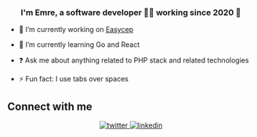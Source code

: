 ### <div align="center">I'm Emre, a software developer 👨‍💻 working since 2020 🚀</div>  
  

- 🔭 I’m currently working on [Easycep](https://easycep.com)
  

- 🌱 I’m currently learning Go and React
  

- ❓ Ask me about anything related to PHP stack and related technologies
  

- ⚡ Fun fact: I use tabs over spaces


## Connect with me  
<div align="center">
<a href="https://twitter.com/emrebdev" target="_blank">
<img src=https://img.shields.io/badge/twitter-%2300acee.svg?&style=for-the-badge&logo=twitter&logoColor=white alt=twitter style="margin-bottom: 5px;" />
</a>
<a href="https://linkedin.com/in/emrebbozkurt" target="_blank">
<img src=https://img.shields.io/badge/linkedin-%231E77B5.svg?&style=for-the-badge&logo=linkedin&logoColor=white alt=linkedin style="margin-bottom: 5px;" />
</a>
</div>  
